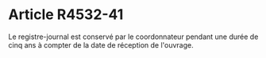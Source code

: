 # Article R4532-41

  
Le registre-journal est conservé par le coordonnateur pendant une durée de cinq ans à compter de la date de réception de l'ouvrage.